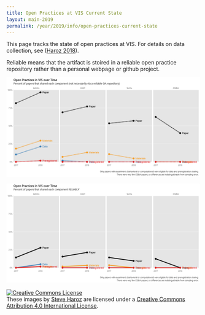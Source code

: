 ```yaml
---
title: Open Practices at VIS Current State
layout: main-2019
permalink: /year/2019/info/open-practices-current-state
---
```


This page tracks the state of open practices at VIS. For details on data collection, see ([Haroz 2018](https://osf.io/8ag3w/)).

Reliable means that the artifact is stoired in a reliable open practice repository rather than a personal webpage or github project.

![](unreliable.png)

![](reliable.png)


<a rel="license" href="http://creativecommons.org/licenses/by/4.0/"><img alt="Creative Commons License" style="border-width:0" src="https://i.creativecommons.org/l/by/4.0/80x15.png" /></a><br />These images by <a xmlns:cc="http://creativecommons.org/ns#" href="http://steveharoz.com" property="cc:attributionName" rel="cc:attributionURL">Steve Haroz</a> are licensed under a <a rel="license" href="http://creativecommons.org/licenses/by/4.0/">Creative Commons Attribution 4.0 International License</a>.
